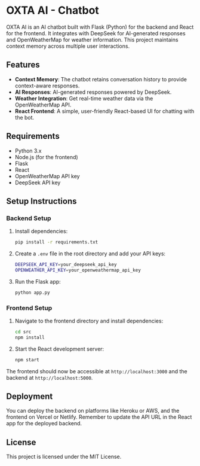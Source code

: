 # OXTA AI - Chatbot

OXTA AI is an AI chatbot built with Flask (Python) for the backend and React for the frontend. It integrates with DeepSeek for AI-generated responses and OpenWeatherMap for weather information. This project maintains context memory across multiple user interactions.

## Features

- **Context Memory**: The chatbot retains conversation history to provide context-aware responses.
- **AI Responses**: AI-generated responses powered by DeepSeek.
- **Weather Integration**: Get real-time weather data via the OpenWeatherMap API.
- **React Frontend**: A simple, user-friendly React-based UI for chatting with the bot.

## Requirements

- Python 3.x
- Node.js (for the frontend)
- Flask
- React
- OpenWeatherMap API key
- DeepSeek API key

## Setup Instructions

### Backend Setup

1. Install dependencies:
   ```bash
   pip install -r requirements.txt
   ```

2. Create a `.env` file in the root directory and add your API keys:
   ```bash
   DEEPSEEK_API_KEY=your_deepseek_api_key
   OPENWEATHER_API_KEY=your_openweathermap_api_key
   ```

3. Run the Flask app:
   ```bash
   python app.py
   ```

### Frontend Setup

1. Navigate to the frontend directory and install dependencies:
   ```bash
   cd src
   npm install
   ```

2. Start the React development server:
   ```bash
   npm start
   ```

The frontend should now be accessible at `http://localhost:3000` and the backend at `http://localhost:5000`.

## Deployment

You can deploy the backend on platforms like Heroku or AWS, and the frontend on Vercel or Netlify. Remember to update the API URL in the React app for the deployed backend.

## License

This project is licensed under the MIT License.
